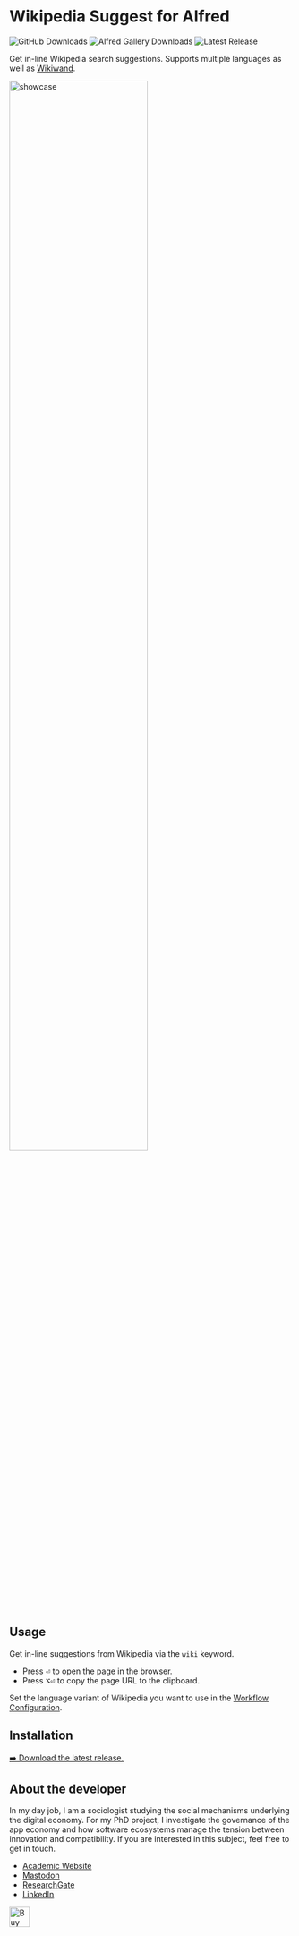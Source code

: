 # Wikipedia Suggest for Alfred
![GitHub Downloads](https://img.shields.io/github/downloads/chrisgrieser/alfred-wikipedia-suggest/total?label=GitHub%20Downloads&style=plastic&logo=github)
![Alfred Gallery Downloads](https://img.shields.io/badge/dynamic/yaml?url=https%3A%2F%2Fraw.githubusercontent.com%2Fchrisgrieser%2F.config%2Frefs%2Fheads%2Fmain%2FAlfred.alfredpreferences%2Falfred-workflow-download-count.yaml&query=alfred-wikipedia-suggest&style=plastic&logo=alfred&label=Gallery%20Downloads&color=%235C1F87)
![Latest Release](https://img.shields.io/github/v/release/chrisgrieser/alfred-wikipedia-suggest?label=Latest%20Release&style=plastic)

Get in-line Wikipedia search suggestions. Supports multiple languages as well as [Wikiwand](https://www.wikiwand.com/en/Wikiwand).

<img alt="showcase" width=70%
src="https://github.com/chrisgrieser/alfred-wikipedia-suggest/assets/73286100/c4f55b2a-7d4c-4273-8d2e-e5f8d1c3b1ea">

## Usage
Get in-line suggestions from Wikipedia via the `wiki` keyword.
- Press <kbd>⏎</kbd> to open the page in the browser.
- Press <kbd>⌥⏎</kbd> to copy the page URL to the clipboard.

Set the language variant of Wikipedia you want to use in the [Workflow
Configuration](https://www.alfredapp.com/help/workflows/user-configuration/).

## Installation
[➡️ Download the latest release.](https://github.com/chrisgrieser/alfred-wikipedia-suggest/releases/latest)

<!-- vale Google.FirstPerson = NO -->
## About the developer
In my day job, I am a sociologist studying the social mechanisms underlying the
digital economy. For my PhD project, I investigate the governance of the app
economy and how software ecosystems manage the tension between innovation and
compatibility. If you are interested in this subject, feel free to get in touch.

- [Academic Website](https://chris-grieser.de/)
- [Mastodon](https://pkm.social/@pseudometa)
- [ResearchGate](https://www.researchgate.net/profile/Christopher-Grieser)
- [LinkedIn](https://www.linkedin.com/in/christopher-grieser-ba693b17a/)

<a href='https://ko-fi.com/Y8Y86SQ91' target='_blank'>
	<img
	height='36'
	style='border:0px;height:36px;'
	src='https://cdn.ko-fi.com/cdn/kofi1.png?v=3'
	border='0'
	alt='Buy Me a Coffee at ko-fi.com'
/></a>

